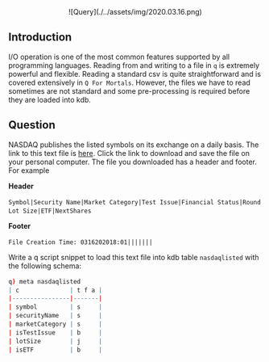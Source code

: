 <span style="display:block;text-align:center">
![Query](./../assets/img/2020.03.16.png)
</span>


## Introduction
I/O operation is one of the most common features supported by all programming languages. Reading from and writing to a file in ``q`` is extremely powerful and flexible. Reading a standard csv is quite straightforward and is covered extensively in ``Q For Mortals``. However, the files we have to read sometimes are not standard and some pre-processing is required before they are loaded into kdb.


## Question
NASDAQ publishes the listed symbols on its exchange on a daily basis. The link to this text file is [here](ftp://ftp.nasdaqtrader.com/symboldirectory/nasdaqlisted.txt). Click the link to download and save the file on your personal computer. The file you downloaded has a header and footer. For example

**Header**

``Symbol|Security Name|Market Category|Test Issue|Financial Status|Round Lot Size|ETF|NextShares``

**Footer**

``File Creation Time: 0316202018:01|||||||``

Write a q script snippet to load this text file into kdb table ``nasdaqlisted`` with the following schema:

```q
q) meta nasdaqlisted
| c              | t f a |
|----------------|-------|
| symbol         | s     |
| securityName   | s     |
| marketCategory | s     |
| isTestIssue    | b     |
| lotSize        | j     |
| isETF          | b     |
```
